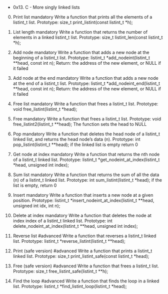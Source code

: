 * 0x13. C - More singly linked lists

0. Print list
mandatory
Write a function that prints all the elements of a listint_t list.
Prototype: size_t print_listint(const listint_t *h);

1. List length
mandatory
Write a function that returns the number of elements in a linked listint_t list.
Prototype: size_t listint_len(const listint_t *h);

2. Add node
mandatory
Write a function that adds a new node at the beginning of a listint_t list.
Prototype: listint_t *add_nodeint(listint_t **head, const int n);
Return: the address of the new element, or NULL if it failed

3. Add node at the end
mandatory
Write a function that adds a new node at the end of a listint_t list.
Prototype: listint_t *add_nodeint_end(listint_t **head, const int n);
Return: the address of the new element, or NULL if it failed

4. Free list
mandatory
Write a function that frees a listint_t list.
Prototype: void free_listint(listint_t *head);

5. Free
mandatory
Write a function that frees a listint_t list.
Prototype: void free_listint2(listint_t **head);
The function sets the head to NULL

6. Pop
mandatory
Write a function that deletes the head node of a listint_t linked list, and returns the head node’s data (n).
Prototype: int pop_listint(listint_t **head);
if the linked list is empty return 0

7. Get node at index
mandatory
Write a function that returns the nth node of a listint_t linked list.
Prototype: listint_t *get_nodeint_at_index(listint_t *head, unsigned int index);

8. Sum list
mandatory
Write a function that returns the sum of all the data (n) of a listint_t linked list.
Prototype: int sum_listint(listint_t *head);
if the list is empty, return 0

9. Insert
mandatory
Write a function that inserts a new node at a given position.
Prototype: listint_t *insert_nodeint_at_index(listint_t **head, unsigned int idx, int n);

10. Delete at index
mandatory
Write a function that deletes the node at index index of a listint_t linked list.
Prototype: int delete_nodeint_at_index(listint_t **head, unsigned int index);

11. Reverse list
#advanced
Write a function that reverses a listint_t linked list.
Prototype: listint_t *reverse_listint(listint_t **head);

12. Print (safe version)
#advanced
Write a function that prints a listint_t linked list.
Prototype: size_t print_listint_safe(const listint_t *head);

13. Free (safe version)
#advanced
Write a function that frees a listint_t list.
Prototype: size_t free_listint_safe(listint_t **h);

14. Find the loop
#advanced
Write a function that finds the loop in a linked list.
Prototype: listint_t *find_listint_loop(listint_t *head);
